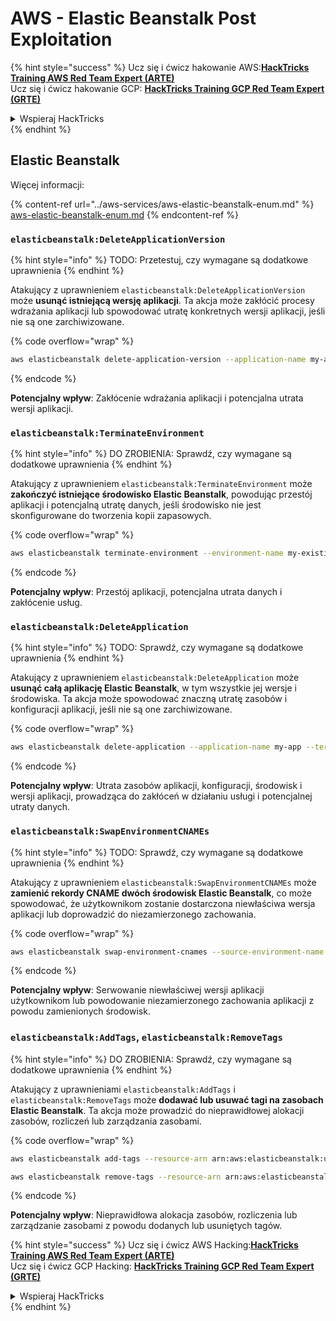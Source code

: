 # AWS - Elastic Beanstalk Post Exploitation

{% hint style="success" %}
Ucz się i ćwicz hakowanie AWS:<img src="/.gitbook/assets/image.png" alt="" data-size="line">[**HackTricks Training AWS Red Team Expert (ARTE)**](https://training.hacktricks.xyz/courses/arte)<img src="/.gitbook/assets/image.png" alt="" data-size="line">\
Ucz się i ćwicz hakowanie GCP: <img src="/.gitbook/assets/image (2).png" alt="" data-size="line">[**HackTricks Training GCP Red Team Expert (GRTE)**<img src="/.gitbook/assets/image (2).png" alt="" data-size="line">](https://training.hacktricks.xyz/courses/grte)

<details>

<summary>Wspieraj HackTricks</summary>

* Sprawdź [**plany subskrypcji**](https://github.com/sponsors/carlospolop)!
* **Dołącz do** 💬 [**grupy Discord**](https://discord.gg/hRep4RUj7f) lub [**grupy telegram**](https://t.me/peass) lub **śledź** nas na **Twitterze** 🐦 [**@hacktricks\_live**](https://twitter.com/hacktricks\_live)**.**
* **Dziel się trikami hakerskimi, przesyłając PR do** [**HackTricks**](https://github.com/carlospolop/hacktricks) i [**HackTricks Cloud**](https://github.com/carlospolop/hacktricks-cloud) repozytoriów na githubie.

</details>
{% endhint %}

## Elastic Beanstalk

Więcej informacji:

{% content-ref url="../aws-services/aws-elastic-beanstalk-enum.md" %}
[aws-elastic-beanstalk-enum.md](../aws-services/aws-elastic-beanstalk-enum.md)
{% endcontent-ref %}

### `elasticbeanstalk:DeleteApplicationVersion`

{% hint style="info" %}
TODO: Przetestuj, czy wymagane są dodatkowe uprawnienia
{% endhint %}

Atakujący z uprawnieniem `elasticbeanstalk:DeleteApplicationVersion` może **usunąć istniejącą wersję aplikacji**. Ta akcja może zakłócić procesy wdrażania aplikacji lub spowodować utratę konkretnych wersji aplikacji, jeśli nie są one zarchiwizowane.

{% code overflow="wrap" %}
```bash
aws elasticbeanstalk delete-application-version --application-name my-app --version-label my-version
```
{% endcode %}

**Potencjalny wpływ**: Zakłócenie wdrażania aplikacji i potencjalna utrata wersji aplikacji.

### `elasticbeanstalk:TerminateEnvironment`

{% hint style="info" %}
DO ZROBIENIA: Sprawdź, czy wymagane są dodatkowe uprawnienia
{% endhint %}

Atakujący z uprawnieniem `elasticbeanstalk:TerminateEnvironment` może **zakończyć istniejące środowisko Elastic Beanstalk**, powodując przestój aplikacji i potencjalną utratę danych, jeśli środowisko nie jest skonfigurowane do tworzenia kopii zapasowych.

{% code overflow="wrap" %}
```bash
aws elasticbeanstalk terminate-environment --environment-name my-existing-env
```
{% endcode %}

**Potencjalny wpływ**: Przestój aplikacji, potencjalna utrata danych i zakłócenie usług.

### `elasticbeanstalk:DeleteApplication`

{% hint style="info" %}
TODO: Sprawdź, czy wymagane są dodatkowe uprawnienia
{% endhint %}

Atakujący z uprawnieniem `elasticbeanstalk:DeleteApplication` może **usunąć całą aplikację Elastic Beanstalk**, w tym wszystkie jej wersje i środowiska. Ta akcja może spowodować znaczną utratę zasobów i konfiguracji aplikacji, jeśli nie są one zarchiwizowane.

{% code overflow="wrap" %}
```bash
aws elasticbeanstalk delete-application --application-name my-app --terminate-env-by-force
```
{% endcode %}

**Potencjalny wpływ**: Utrata zasobów aplikacji, konfiguracji, środowisk i wersji aplikacji, prowadząca do zakłóceń w działaniu usługi i potencjalnej utraty danych.

### `elasticbeanstalk:SwapEnvironmentCNAMEs`

{% hint style="info" %}
TODO: Sprawdź, czy wymagane są dodatkowe uprawnienia
{% endhint %}

Atakujący z uprawnieniem `elasticbeanstalk:SwapEnvironmentCNAMEs` może **zamienić rekordy CNAME dwóch środowisk Elastic Beanstalk**, co może spowodować, że użytkownikom zostanie dostarczona niewłaściwa wersja aplikacji lub doprowadzić do niezamierzonego zachowania.

{% code overflow="wrap" %}
```bash
aws elasticbeanstalk swap-environment-cnames --source-environment-name my-env-1 --destination-environment-name my-env-2
```
{% endcode %}

**Potencjalny wpływ**: Serwowanie niewłaściwej wersji aplikacji użytkownikom lub powodowanie niezamierzonego zachowania aplikacji z powodu zamienionych środowisk.

### `elasticbeanstalk:AddTags`, `elasticbeanstalk:RemoveTags`

{% hint style="info" %}
DO ZROBIENIA: Sprawdź, czy wymagane są dodatkowe uprawnienia
{% endhint %}

Atakujący z uprawnieniami `elasticbeanstalk:AddTags` i `elasticbeanstalk:RemoveTags` może **dodawać lub usuwać tagi na zasobach Elastic Beanstalk**. Ta akcja może prowadzić do nieprawidłowej alokacji zasobów, rozliczeń lub zarządzania zasobami.

{% code overflow="wrap" %}
```bash
aws elasticbeanstalk add-tags --resource-arn arn:aws:elasticbeanstalk:us-west-2:123456789012:environment/my-app/my-env --tags Key=MaliciousTag,Value=1

aws elasticbeanstalk remove-tags --resource-arn arn:aws:elasticbeanstalk:us-west-2:123456789012:environment/my-app/my-env --tag-keys MaliciousTag
```
{% endcode %}

**Potencjalny wpływ**: Nieprawidłowa alokacja zasobów, rozliczenia lub zarządzanie zasobami z powodu dodanych lub usuniętych tagów.

{% hint style="success" %}
Ucz się i ćwicz AWS Hacking:<img src="/.gitbook/assets/image.png" alt="" data-size="line">[**HackTricks Training AWS Red Team Expert (ARTE)**](https://training.hacktricks.xyz/courses/arte)<img src="/.gitbook/assets/image.png" alt="" data-size="line">\
Ucz się i ćwicz GCP Hacking: <img src="/.gitbook/assets/image (2).png" alt="" data-size="line">[**HackTricks Training GCP Red Team Expert (GRTE)**<img src="/.gitbook/assets/image (2).png" alt="" data-size="line">](https://training.hacktricks.xyz/courses/grte)

<details>

<summary>Wspieraj HackTricks</summary>

* Sprawdź [**plany subskrypcji**](https://github.com/sponsors/carlospolop)!
* **Dołącz do** 💬 [**grupy Discord**](https://discord.gg/hRep4RUj7f) lub [**grupy telegram**](https://t.me/peass) lub **śledź** nas na **Twitterze** 🐦 [**@hacktricks\_live**](https://twitter.com/hacktricks\_live)**.**
* **Dziel się trikami hakerskimi, przesyłając PR-y do** [**HackTricks**](https://github.com/carlospolop/hacktricks) i [**HackTricks Cloud**](https://github.com/carlospolop/hacktricks-cloud) repozytoriów na githubie.

</details>
{% endhint %}
